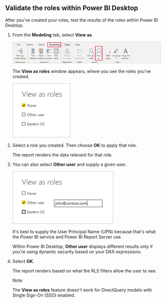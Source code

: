 ## Validate the roles within Power BI Desktop

After you've created your roles, test the results of the roles within Power BI Desktop.

1. From the **Modeling** tab, select **View as**.

    ![Screenshot of the Modeling tab, highlighting View as.](./media/rls-desktop-view-as-roles/powerbi-desktop-rls-view-as-roles.png)

    The **View as roles** window appears, where you see the roles you've created.

    ![Screenshot of the View as roles window with None selected.](./media/rls-desktop-view-as-roles/powerbi-desktop-rls-view-as-roles-dialog.png)

1. Select a role you created. Then choose **OK** to apply that role.

   The report renders the data relevant for that role.

1. You can also select **Other user** and supply a given user.

    ![Screenshot of the View as roles window with an example user entered.](./media/rls-desktop-view-as-roles/powerbi-desktop-rls-other-user.png)

   It's best to supply the User Principal Name (UPN) because that's what the Power BI service and Power BI Report Server use.

   Within Power BI Desktop, **Other user** displays different results only if you're using dynamic security based on your DAX expressions.

1. Select **OK**.

   The report renders based on what the RLS filters allow the user to see.

   > [!NOTE]
   > The **View as roles** feature doesn't work for DirectQuery models with Single Sign-On (SSO) enabled.
